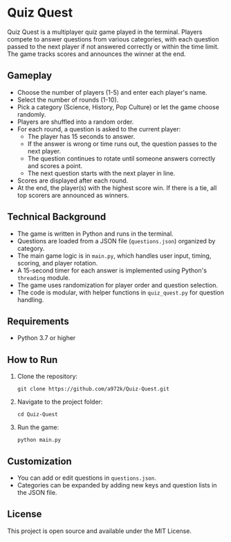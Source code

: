 # Quiz Quest

Quiz Quest is a multiplayer quiz game played in the terminal. Players compete to answer questions from various categories, with each question passed to the next player if not answered correctly or within the time limit. The game tracks scores and announces the winner at the end.

## Gameplay

- Choose the number of players (1-5) and enter each player's name.
- Select the number of rounds (1-10).
- Pick a category (Science, History, Pop Culture) or let the game choose randomly.
- Players are shuffled into a random order.
- For each round, a question is asked to the current player:
  - The player has 15 seconds to answer.
  - If the answer is wrong or time runs out, the question passes to the next player.
  - The question continues to rotate until someone answers correctly and scores a point.
  - The next question starts with the next player in line.
- Scores are displayed after each round.
- At the end, the player(s) with the highest score win. If there is a tie, all top scorers are announced as winners.

## Technical Background

- The game is written in Python and runs in the terminal.
- Questions are loaded from a JSON file (`questions.json`) organized by category.
- The main game logic is in `main.py`, which handles user input, timing, scoring, and player rotation.
- A 15-second timer for each answer is implemented using Python's `threading` module.
- The game uses randomization for player order and question selection.
- The code is modular, with helper functions in `quiz_quest.py` for question handling.

## Requirements

- Python 3.7 or higher

## How to Run

1. Clone the repository:
   ```
   git clone https://github.com/a972k/Quiz-Quest.git
   ```
2. Navigate to the project folder:
   ```
   cd Quiz-Quest
   ```
3. Run the game:
   ```
   python main.py
   ```

## Customization

- You can add or edit questions in `questions.json`.
- Categories can be expanded by adding new keys and question lists in the JSON file.

## License

This project is open source and available under the MIT License.
